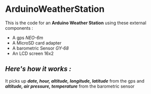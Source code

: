 # ArduinoWeatherStation

This is the code for an **Arduino Weather Station** using these external components :
- A gps *NEO-6m*
- A MicroSD card adapter
- A barometric Sensor *GY-68*
- An LCD screen 16x2

*Here's how it works :*
----------------------
It picks up ***date, hour, altitude, longitude, latitude*** from the gps and ***altitude, air pressure, temperature*** from the barometric sensor
